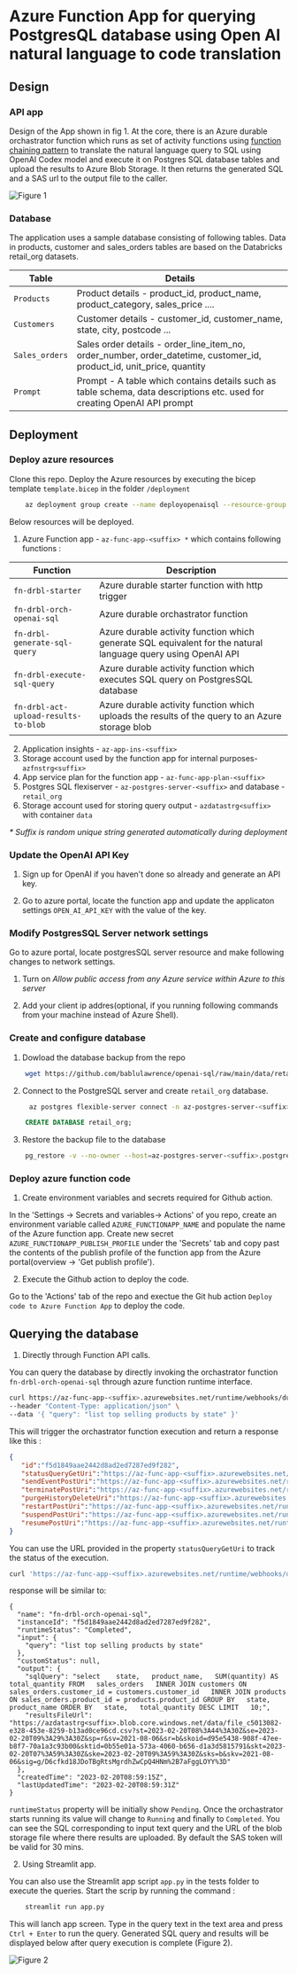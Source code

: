 # Azure Function App for querying PostgresQL database using Open AI natural language to code translation

## Design

### API app
Design of the App shown in fig 1. At the core, there is an Azure durable orchastrator function which runs as set of activity functions using [function chaining pattern](https://learn.microsoft.com/en-us/azure/azure-functions/durable/durable-functions-overview?tabs=csharp-inproc#chaining) to translate the natural language query to SQL using OpenAI Codex model and execute it on Postgres SQL database tables and upload the results to Azure Blob Storage. It then returns the generated SQL and a SAS url to the output file to the caller. 

![Figure 1](https://github.com/bablulawrence/openai-sql/raw/main/docs/openai_sql.svg)

### Database

The application uses a sample database consisting of following tables. Data in products, customer and sales_orders tables are based on the Databricks retail_org datasets. 

| Table          | Details                                                                                            |
|----------------|--------------------------------------------------------------------------------------------------------------------------|
| `Products`     | Product details - product_id, product_name, product_category, sales_price ....                                           |     
| `Customers`    | Customer details - customer_id, customer_name, state, city, postcode  ...                                                |     
| `Sales_orders` | Sales order details - order_line_item_no, order_number, order_datetime, customer_id, product_id, unit_price, quantity    |
| `Prompt`       | Prompt - A table which contains details such as table schema, data descriptions etc. used for creating OpenAI API prompt |

## Deployment

### Deploy azure resources
Clone this repo. Deploy the Azure resources by executing the bicep template `template.bicep` in the folder `/deployment`

```sh
    az deployment group create --name deployopenaisql --resource-group rg-openai-sql --template-file template.bicep
```

Below resources will be deployed.  

1. Azure Function app - `az-func-app-<suffix> *` which contains following functions : 

| Function                     | Description                                                                                                   |
|------------------------------|-------------------------------------------------                                                              |
| `fn-drbl-starter`            | Azure durable starter function with http trigger                                                              |     
| `fn-drbl-orch-openai-sql`    | Azure durable orchastrator function                                                                           |     
| `fn-drbl-generate-sql-query` | Azure durable activity function which generate SQL equivalent for the natural language query using OpenAI API |
| `fn-drbl-execute-sql-query`  | Azure durable activity function which executes SQL query on PostgresSQL database                              |
| `fn-drbl-act-upload-results-to-blob`     | Azure durable activity function which uploads the results of the query to an Azure storage blob   |
2. Application insights - `az-app-ins-<suffix>`
3. Storage account used by the function app for internal purposes- `azfnstrg<suffix>`
4. App service plan for the function app - `az-func-app-plan-<suffix>`
5. Postgres SQL flexiserver - `az-postgres-server-<suffix>` and database - `retail_org`
6. Storage account used for storing query output - `azdatastrg<suffix>` with container `data`

_* Suffix is random unique string generated automatically during deployment_

### Update the OpenAI API Key

1. Sign up for OpenAI if you haven't done so already and generate an API key. 

2. Go to azure portal, locate the function app and update the applicaton settings `OPEN_AI_API_KEY` with the value of the key.

### Modify PostgresSQL Server network settings
Go to azure portal, locate postgresSQL server resource and make following changes to network settings.
    
1. Turn on _Allow public access from any Azure service within Azure to this server_

2. Add your client ip addres(optional, if you running following commands from your machine instead of Azure Shell).

### Create and configure database

1. Dowload the database backup from the repo

```sh
    wget https://github.com/bablulawrence/openai-sql/raw/main/data/retail_org.dump    
```

2. Connect to the PostgreSQL server and create `retail_org` database.

```sh
     az postgres flexible-server connect -n az-postgres-server-<suffix> -u pgadmin123 -p <password> -d postgres --interactive
```
```SQL
    CREATE DATABASE retail_org;
```
3. Restore the backup file to the database
```sh
    pg_restore -v --no-owner --host=az-postgres-server-<suffix>.postgres.database.azure.com --port=5432 --username=pgadmin123 --dbname=retail_org retail_org.dump
```

### Deploy azure function code

1. Create environment variables and secrets required for Github action. 

In the 'Settings -> Secrets and variables-> Actions' of you repo, create an environment variable called `AZURE_FUNCTIONAPP_NAME` and populate the name of the Azure function app. Create new secret `AZURE_FUNCTIONAPP_PUBLISH_PROFILE` under the 'Secrets' tab and copy past the contents of the publish profile of the function app from the Azure portal(overview -> 'Get publish profile').

2. Execute the Github action to deploy the code. 

Go to the 'Actions' tab of the repo and exectue the Git hub action `Deploy code to Azure Function App` to deploy the code. 

## Querying the database

1. Directly through Function API calls. 

You can query the database by directly invoking the orchastrator function `fn-drbl-orch-openai-sql` through azure function runtime interface.

```sh
curl https://az-func-app-<suffix>.azurewebsites.net/runtime/webhooks/durabletask/orchestrators/fn-drbl-orch-openai-sql?code=<azure function master key>\
--header "Content-Type: application/json" \
--data '{ "query": "list top selling products by state" }'
```

This will trigger the orchastrator function execution and return a response like this :  

```json
{
   "id":"f5d1849aae2442d8ad2ed7287ed9f282",
   "statusQueryGetUri":"https://az-func-app-<suffix>.azurewebsites.net/runtime/webhooks/durabletask/instances/f5d1849aae2442d8ad2ed7287ed9f282?taskHub=azfuncapp<suffix>&connection=Storage&code=QBcKy6A2i2QlmtVsJ2KNAFHg70uZ9_nmKag8kP1ZTkr8AeFuJrUHLg==",
   "sendEventPostUri":"https://az-func-app-<suffix>.azurewebsites.net/runtime/webhooks/durabletask/instances/f5d1849aae2442d8ad2ed7287ed9f282/raiseEvent/{eventName}?taskHub=azfuncapp<suffix>&connection=Storage&code=QBcKy6A2i2QlmtVsJ2KNAFHg70uZ9_nmKag8kP1ZTkr8AeFuJrUHLg==",
   "terminatePostUri":"https://az-func-app-<suffix>.azurewebsites.net/runtime/webhooks/durabletask/instances/f5d1849aae2442d8ad2ed7287ed9f282/terminate?reason={text}&taskHub=azfuncapp<suffix>&connection=Storage&code=QBcKy6A2i2QlmtVsJ2KNAFHg70uZ9_nmKag8kP1ZTkr8AeFuJrUHLg==",
   "purgeHistoryDeleteUri":"https://az-func-app-<suffix>.azurewebsites.net/runtime/webhooks/durabletask/instances/f5d1849aae2442d8ad2ed7287ed9f282?taskHub=azfuncapp<suffix>&connection=Storage&code=QBcKy6A2i2QlmtVsJ2KNAFHg70uZ9_nmKag8kP1ZTkr8AeFuJrUHLg==",
   "restartPostUri":"https://az-func-app-<suffix>.azurewebsites.net/runtime/webhooks/durabletask/instances/f5d1849aae2442d8ad2ed7287ed9f282/restart?taskHub=azfuncapp<suffix>&connection=Storage&code=QBcKy6A2i2QlmtVsJ2KNAFHg70uZ9_nmKag8kP1ZTkr8AeFuJrUHLg==",
   "suspendPostUri":"https://az-func-app-<suffix>.azurewebsites.net/runtime/webhooks/durabletask/instances/f5d1849aae2442d8ad2ed7287ed9f282/suspend?reason={text}&taskHub=azfuncapp<suffix>&connection=Storage&code=QBcKy6A2i2QlmtVsJ2KNAFHg70uZ9_nmKag8kP1ZTkr8AeFuJrUHLg==",
   "resumePostUri":"https://az-func-app-<suffix>.azurewebsites.net/runtime/webhooks/durabletask/instances/f5d1849aae2442d8ad2ed7287ed9f282/resume?reason={text}&taskHub=azfuncapp<suffix>&connection=Storage&code=QBcKy6A2i2QlmtVsJ2KNAFHg70uZ9_nmKag8kP1ZTkr8AeFuJrUHLg=="
}
```
You can use the URL provided in the property `statusQueryGetUri` to track the status of the execution. 

```sh
curl 'https://az-func-app-<suffix>.azurewebsites.net/runtime/webhooks/durabletask/instances/f5d1849aae2442d8ad2ed7287ed9f282?taskHub=azfuncapp7yq7uiiw4bhwi&connection=Storage&code=QBcKy6A2i2QlmtVsJ2WNAFHg70uZ9_nmKag7kP1ZTkw8AzFuJrUHLg=='
```
response will be similar to: 

```
{
  "name": "fn-drbl-orch-openai-sql",
  "instanceId": "f5d1849aae2442d8ad2ed7287ed9f282",
  "runtimeStatus": "Completed",
  "input": {
    "query": "list top selling products by state"
  },
  "customStatus": null,
  "output": {
    "sqlQuery": "select    state,   product_name,   SUM(quantity) AS total_quantity FROM   sales_orders   INNER JOIN customers ON sales_orders.customer_id = customers.customer_id   INNER JOIN products ON sales_orders.product_id = products.product_id GROUP BY   state,   product_name ORDER BY   state,   total_quantity DESC LIMIT   10;",
    "resultsFileUrl": "https://azdatastrg<suffix>.blob.core.windows.net/data/file_c5013082-e328-453e-8259-b13ad0ce96cd.csv?st=2023-02-20T08%3A44%3A30Z&se=2023-02-20T09%3A29%3A30Z&sp=r&sv=2021-08-06&sr=b&skoid=d95e5438-908f-47ee-b8f7-70a1a3c93b00&sktid=0b55e01a-573a-4060-b656-d1a3d5815791&skt=2023-02-20T07%3A59%3A30Z&ske=2023-02-20T09%3A59%3A30Z&sks=b&skv=2021-08-06&sig=g/D6cfkd18JDoTBgRtsMgrdhZwCpQ4HNm%2B7aFggLOYY%3D"
  },
  "createdTime": "2023-02-20T08:59:15Z",
  "lastUpdatedTime": "2023-02-20T08:59:31Z"
}
```

`runtimeStatus` property will be initially show `Pending`. Once the orchastrator starts running its value will change to `Running` and finally to `Completed`. You can see the SQL corresponding to input text query and the URL of the blob storage file where there results are uploaded. By default the SAS token will be valid for 30 mins. 

2. Using Streamlit app.

You can also use the Streamlit app script `app.py` in the tests folder to execute the queries. Start the scrip by running the command :

```sh
    streamlit run app.py
```

This will lanch app screen. Type in the query text in the text area and press `Ctrl + Enter` to run the query. Generated SQL query and results will be displayed below after query execution is complete (Figure 2). 

![Figure 2](https://github.com/bablulawrence/openai-sql/raw/main/docs/streamlit_run.png)